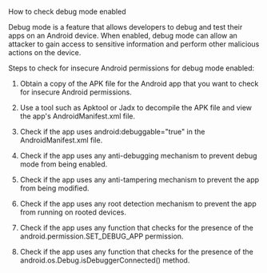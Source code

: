 How to check debug mode enabled

Debug mode is a feature that allows developers to debug and test their apps on an Android device. When enabled, debug mode can allow an 
attacker to gain access to sensitive information and perform other malicious actions on the device.

Steps to check for insecure Android permissions for debug mode enabled:

1. Obtain a copy of the APK file for the Android app that you want to check for insecure Android permissions.

2. Use a tool such as Apktool or Jadx to decompile the APK file and view the app's AndroidManifest.xml file.

3. Check if the app uses android:debuggable="true" in the AndroidManifest.xml file.

4. Check if the app uses any anti-debugging mechanism to prevent debug mode from being enabled.

5. Check if the app uses any anti-tampering mechanism to prevent the app from being modified.

6. Check if the app uses any root detection mechanism to prevent the app from running on rooted devices.

7. Check if the app uses any function that checks for the presence of the android.permission.SET_DEBUG_APP permission.

8. Check if the app uses any function that checks for the presence of the android.os.Debug.isDebuggerConnected() method.
